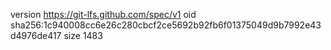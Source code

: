 version https://git-lfs.github.com/spec/v1
oid sha256:1c940008cc6e26c280cbcf2ce5692b92fb6f01375049d9b7992e43d4976de417
size 1483
